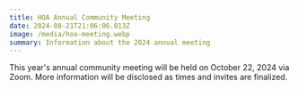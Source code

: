 ```yaml
---
title: HOA Annual Community Meeting
date: 2024-08-21T21:06:06.013Z
image: /media/hoa-meeting.webp
summary: Information about the 2024 annual meeting
---
```

T﻿his year's annual community meeting will be held on October 22, 2024 via Zoom. More information will be disclosed as times and invites are finalized.
